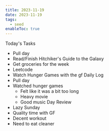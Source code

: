 ```yaml
---
title: 2023-11-19
date: 2023-11-19
tags:
  - seed
enableToc: true
---
```

Today's Tasks
- Pull day
- Read/Finish Hitchiker's Guide to the Galaxy
- Get groceries for the week
- Leetcode
- Watch Hunger Games with the gf
Daily Log
- Pull day 
- Watched hunger games
	- Felt like it was a bit too long
	- Heavy movie
	- Good music
Day Review
- Lazy Sunday
- Quality time with GF
- Decent workout
- Need to eat cleaner
